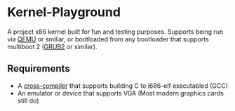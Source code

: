 # Kernel-Playground
A project x86 kernel built for fun and testing purposes. Supports being run via [QEMU](http://www.qemu-project.org) or smiliar, or bootloaded from any bootloader that supports multiboot 2 ([GRUB2](www.gnu.org/software/grub/manual/grub.html#Overview) or similar).
## Requirements
* A [cross-compiler](http://wiki.osdev.org/GCC_Cross-Compiler) that supports building C to i686-elf executabled (GCC)
* An emulator or device that supports VGA (Most modern graphics cards still do)
